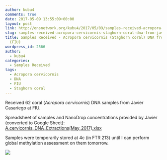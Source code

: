 ```yaml
---
author: kubu4
comments: true
date: 2017-05-09 13:55:09+00:00
layout: post
link: http://onsnetwork.org/kubu4/2017/05/09/samples-received-acropora-cervicornis-staghorn-coral-dna-from-javier-casariego-fiu/
slug: samples-received-acropora-cervicornis-staghorn-coral-dna-from-javier-casariego-fiu
title: Samples Received - Acropora cervicornis (Staghorn coral) DNA from Javier Casariego
  (FIU)
wordpress_id: 2566
author:
  - kubu4
categories:
  - Samples Received
tags:
  - Acropora cervicornis
  - DNA
  - FIU
  - Staghorn coral
---
```


Received 62 coral (_Acropora cervicornis_) DNA samples from Javier Casariego at FIU.

Spreadsheet of samples and NanoDrop concentrations provided by Javier (converted to Google Sheet): [A.cervicornis_DNA_Extractions(May_2017).xlsx](https://docs.google.com/spreadsheets/d/1VOZI7LkzBx6tm0RsQQicRNOCKMf83wZb4CMWcdukXgQ/edit?usp=sharing)

Samples were temporarily stored at 4c (in FTR 213) until I can perform global methylation assessment on them tomorrow.

[![](http://eagle.fish.washington.edu/Arabidopsis/20170509_javier_DNA_samples.jpg)](http://eagle.fish.washington.edu/Arabidopsis/20170509_javier_DNA_samples.jpg)
